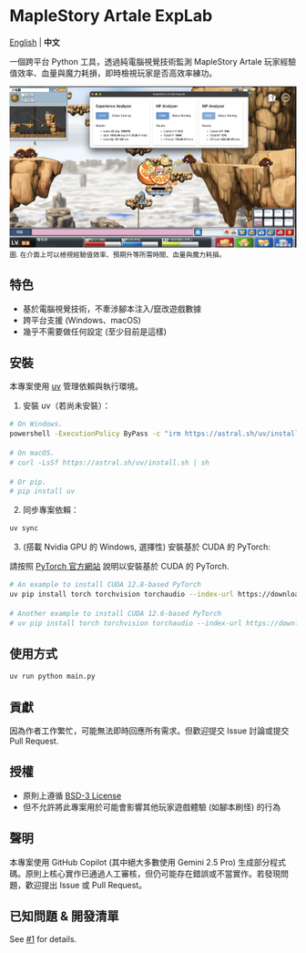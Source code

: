 # MapleStory Artale ExpLab

[English](./README.md) | **中文**

一個跨平台 Python 工具，透過純電腦視覺技術監測 MapleStory Artale 玩家經驗值效率、血量與魔力耗損，即時檢視玩家是否高效率練功。

![Demo](docs/images/demo.png)
<small>圖. 在介面上可以檢視經驗值效率、預期升等所需時間、血量與魔力耗損。</small>

## 特色

- 基於電腦視覺技術，不牽涉腳本注入/竄改遊戲數據
- 跨平台支援 (Windows、macOS)
- 幾乎不需要做任何設定 (至少目前是這樣)

## 安裝

本專案使用 [uv](https://github.com/astral-sh/uv) 管理依賴與執行環境。

1. 安裝 uv（若尚未安裝）：

```bash
# On Windows.
powershell -ExecutionPolicy ByPass -c "irm https://astral.sh/uv/install.ps1 | iex"

# On macOS.
# curl -LsSf https://astral.sh/uv/install.sh | sh

# Or pip.
# pip install uv
```

2. 同步專案依賴：

```bash
uv sync
```

3. (搭載 Nvidia GPU 的 Windows, 選擇性) 安裝基於 CUDA 的 PyTorch:

請按照 [PyTorch 官方網站](https://pytorch.org/get-started/locally/) 說明以安裝基於 CUDA 的 PyTorch.

```bash
# An example to install CUDA 12.8-based PyTorch
uv pip install torch torchvision torchaudio --index-url https://download.pytorch.org/whl/cu128

# Another example to install CUDA 12.6-based PyTorch
# uv pip install torch torchvision torchaudio --index-url https://download.pytorch.org/whl/cu126
```

## 使用方式

```bash
uv run python main.py
```

## 貢獻

因為作者工作繁忙，可能無法即時回應所有需求。但歡迎提交 Issue 討論或提交 Pull Request.

## 授權

- 原則上遵循 [BSD-3 License](./LICENSE)
- 但不允許將此專案用於可能會影響其他玩家遊戲體驗 (如腳本刷怪) 的行為

## 聲明

本專案使用 GitHub Copilot (其中絕大多數使用 Gemini 2.5 Pro) 生成部分程式碼。原則上核心實作已通過人工審核，但仍可能存在錯誤或不當實作。若發現問題，歡迎提出 Issue 或 Pull Request。

## 已知問題 & 開發清單

See [#1](https://github.com/StephLin/maplestory-artale-explab/issues/1) for details.
